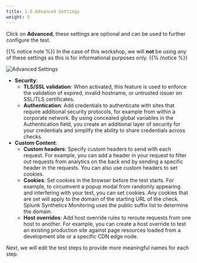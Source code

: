 ```yaml
---
title: 1.5 Advanced Settings
weight: 5
---
```


Click on **Advanced**, these settings are optional and can be used to further configure the test.

{{% notice note %}}
In the case of this workshop, we will **not** be using any of these settings as this is for informational purposes only.
{{% /notice %}}

![Advanced Settings](../../img/advanced-settings.png)

- **Security**:
  - **TLS/SSL validation**: When activated, this feature is used to enforce the validation of expired, invalid hostname, or untrusted issuer on SSL/TLS certificates.
  - **Authentication**: Add credentials to authenticate with sites that require additional security protocols, for example from within a corporate network. By using concealed global variables in the Authentication field, you create an additional layer of security for your credentials and simplify the ability to share credentials across checks.
- **Custom Content**:
  - **Custom headers**: Specify custom headers to send with each request. For example, you can add a header in your request to filter out requests from analytics on the back end by sending a specific header in the requests. You can also use custom headers to set cookies.
  - **Cookies**: Set cookies in the browser before the test starts. For example, to circumvent a popup modal from randomly appearing and interfering with your test, you can set cookies. Any cookies that are set will apply to the domain of the starting URL of the check. Splunk Synthetics Monitoring uses the public suffix list to determine the domain.
  - **Host overrides**: Add host override rules to reroute requests from one host to another. For example, you can create a host override to test an existing production site against page resources loaded from a development site or a specific CDN edge node.

Next, we will edit the test steps to provide more meaningful names for each step.